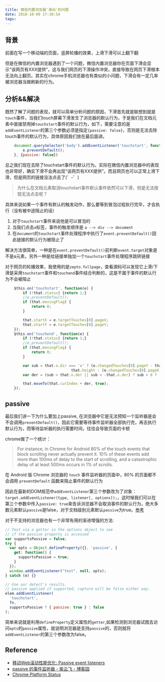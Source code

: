 ```yaml
---
title: 微信内置浏览器'滑动'的问题
date: 2018-10-09 17:30:54
tags:
---
```


## 背景
前面在写一个移动端的页面，竖屏轮播的效果，上滑下滑可以上翻下翻

但是在微信的内置浏览器遇到了一个问题，微信内置浏览器你在页面下滑会显示“该网页有XXX提供”，这与我们网页的下滑操作冲突，直接导致在网页下滑根本无法向上翻页。其实在chrome手机浏览器也有类似的小问题，下滑会有一定几率被浏览器当做刷新的行为。

## 分析&&解决
既然了解了问题的表现，就可以简单分析问题的原因，下滑首先就是联想到就是`touch`事件，当我们touch屏幕下滑发生了浏览器的默认行为，于是我们在文档元素中直接禁用掉`touchstart`事件的默认行为，如下，需要注意的是`addEventListener`的第三个参数必须是指定`{passive: false}`，否则是无法去除touch事件的默认行为，具体原因我们放在最后面讲。

```javascript
    document.querySelector('body').addEventListener('touchstart', function(e) {
        e.preventDefault();
    }, {passive: false})
```

总之我们现在去除了touchstart事件的默认行为。实际在微信内置浏览器中的表现也非常好，确实下滑不会再出现“该网页有XXX提供”。而且网页也可以正常上滑下滑，但是网页的链接没法点击了(゜-゜)

> 为什么在文档元素取消touchstart事件默认事件依然可以下滑，但是无法按钮无法点击呢？

具体来说如果一个事件有默认的触发动作，那么要等到冒泡过程执行完毕，才会执行（没有被中途阻止的话）

1. 对于`touchstart`事件来说他是可以冒泡的
2. 当我们点击`a`标签，事件的触发顺序是 `a --> div --> document`
3. 在`document`的`touchstart`事件处理程序中执行了`event.preventDefault()`因此链接的默认行为被阻止了

解决方法很简单，一种是在`event.preventDefault()`前判断`event.target`对象是不是a元素，另外一种是给链接单独加一个`touchstart`事件处理程序跳转链接

对于网页的轮播效果，我使用的是`zepto.fullpage`，查看源码可以发现它上滑/下滑是采用`touchstart`事件和`touchend`事件结合判断的，这是不属于事件的默认行为不会被阻止

```javascript
    $this.on('touchstart', function(e) {
        if (!that.status) {return 1;}
        //e.preventDefault();
        if (that.movingFlag) {
            return 0;
        }

        that.startX = e.targetTouches[0].pageX;
        that.startY = e.targetTouches[0].pageY;
    });
    $this.on('touchend', function(e) {
        if (!that.status) {return 1;}
        //e.preventDefault();
        if (that.movingFlag) {
            return 0;
        }

        var sub = that.o.dir === 'v' ? (e.changedTouches[0].pageY - that.startY) /
                              that.height : (e.changedTouches[0].pageX - that.startX) / that.width;
        var der = (sub > that.o.der || sub < -that.o.der) ? sub > 0 ? -1 : 1 : 0;

        that.moveTo(that.curIndex + der, true);
    });
```

## passive
最后我们讲一下为什么要加上passive, 在浏览器中它是无法预知一个监听器是会不会调用`preventDefault()`，因此它需要等待事件监听器全部执行完，再去执行默认行为，而等待监听器的执行需要时间，往往会导致页面的卡顿

chrome做了一个统计：

> For instance, in Chrome for Android 80% of the touch events that block scrolling never actually prevent it. 10% of these events add more than 100ms of delay to the start of scrolling, and a catastrophic delay of at least 500ms occurs in 1% of scrolls.

在 Android 版 Chrome 浏览器的 `touch` 事件监听器的页面中，80% 的页面都不会调用 `preventDefault` 函数来阻止事件的默认行为

因此在最新的DOM规范中`addEventListener`第三个参数改为了对象：`target.addEventListener(type, listener[, options]);`，这时候我们可以在第三个参数中传入`passive: true`来告诉浏览器不会取消事件的默认行为，绝大多数元素默认`passive`是false，对于文档级别元素默认`passive`为true。[参考](https://www.chromestatus.com/features/5093566007214080)

对于不支持的浏览器也有一个非常有用的渐进增强的方法:

```javascript
// Test via a getter in the options object to see 
// if the passive property is accessed
var supportsPassive = false;
try {
  var opts = Object.defineProperty({}, 'passive', {
    get: function() {
      supportsPassive = true;
    }
  });
  window.addEventListener("test", null, opts);
} catch (e) {}

// Use our detect's results. 
// passive applied if supported, capture will be false either way.
elem.addEventListener(
  'touchstart',
  fn,
  supportsPassive ? { passive: true } : false
); 
```

简单来说就是利用`defineProperty`定义属性的`getter`,如果检测到浏览器试图去访问`opts`的`passive`属性，就说明浏览器是支持`passive`的，否则就将`addEventListener`的第三个参数改为false。

## Reference

* [移动Web滚动性能优化: Passive event listeners](https://zhuanlan.zhihu.com/p/24555031)
* [passive 的事件监听器 - 紫云飞 - 博客园](http://www.cnblogs.com/ziyunfei/p/5545439.html)
* [Chrome Platform Status](https://www.chromestatus.com/features/5093566007214080)